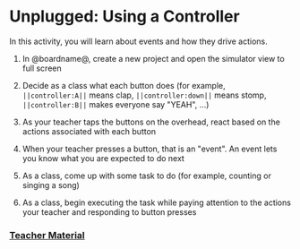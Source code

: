 # Unplugged: Using a Controller

In this activity, you will learn about events and how they drive actions.

1. In @boardname@, create a new project and open the simulator view to full screen

2. Decide as a class what each button does (for example, `||controller:A||` means clap, `||controller:down||` means stomp, `||controller:B||` makes everyone say "YEAH", ...)

3. As your teacher taps the buttons on the overhead, react based on the actions associated with each button

4. When your teacher presses a button, that is an "event". An event lets you know what you are expected to do next

5. As a class, come up with some task to do (for example, counting or singing a song)

6. As a class, begin executing the task while paying attention to the actions your teacher and responding to button presses

### [Teacher Material](/courses/csintro/about/teachers)